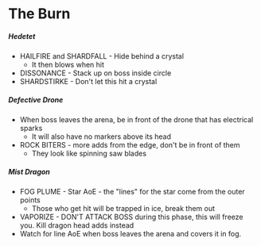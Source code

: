 # The Burn

##### Hedetet

- HAILFIRE and SHARDFALL - Hide behind a crystal
  - It then blows when hit
- DISSONANCE - Stack up on boss inside circle
- SHARDSTIRKE - Don't let this hit a crystal

##### Defective Drone

- When boss leaves the arena, be in front of the drone that has electrical sparks
  - It will also have no markers above its head
- ROCK BITERS - more adds from the edge, don't be in front of them
  - They look like spinning saw blades

##### Mist Dragon

- FOG PLUME - Star AoE - the "lines" for the star come from the outer points
  - Those who get hit will be trapped in ice, break them out
- VAPORIZE - DON'T ATTACK BOSS during this phase, this will freeze you. Kill dragon head adds instead
- Watch for line AoE when boss leaves the arena and covers it in fog.

